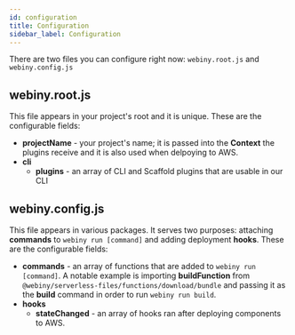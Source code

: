 ```yaml
---
id: configuration
title: Configuration
sidebar_label: Configuration
---
```


There are two files you can configure right now: `webiny.root.js` and `webiny.config.js`

## webiny.root.js

This file appears in your project's root and it is unique. These are the configurable fields:

- **projectName** - your project's name; it is passed into the **Context** the plugins receive and it is also used when delpoying to AWS.
- **cli**
    -  **plugins** - an array of CLI and Scaffold plugins that are usable in our CLI

## webiny.config.js

This file appears in various packages. It serves two purposes: attaching **commands** to `webiny run [command]` and adding deployment **hooks**. These are the configurable fields:
- **commands** - an array of functions that are added to `webiny run [command]`. A notable example is importing **buildFunction** from `@webiny/serverless-files/functions/download/bundle` and passing it as the **build** command in order to run `webiny run build`.
- **hooks** 
    -  **stateChanged** - an array of hooks ran after deploying components to AWS.